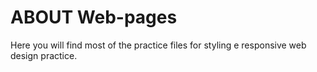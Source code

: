 #  ABOUT Web-pages

Here you will find most of the practice files for styling e responsive web design practice.